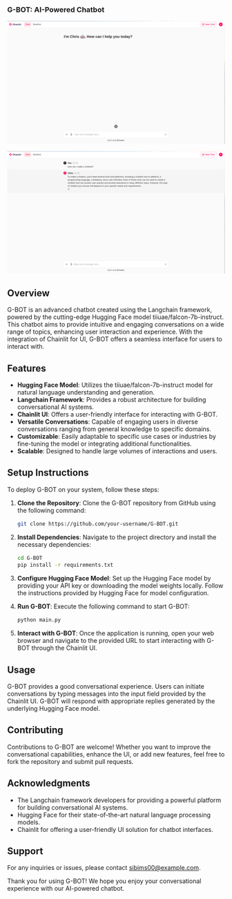 ### G-BOT: AI-Powered Chatbot

![G-BOT](G-BOT.png)

![G-BOT](sample.png)



## Overview
G-BOT is an advanced chatbot created using the Langchain framework, powered by the cutting-edge Hugging Face model tiiuae/falcon-7b-instruct. This chatbot aims to provide intuitive and engaging conversations on a wide range of topics, enhancing user interaction and experience. With the integration of Chainlit for UI, G-BOT offers a seamless interface for users to interact with.

## Features
- **Hugging Face Model**: Utilizes the tiiuae/falcon-7b-instruct model for natural language understanding and generation.
- **Langchain Framework**: Provides a robust architecture for building conversational AI systems.
- **Chainlit UI**: Offers a user-friendly interface for interacting with G-BOT.
- **Versatile Conversations**: Capable of engaging users in diverse conversations ranging from general knowledge to specific domains.
- **Customizable**: Easily adaptable to specific use cases or industries by fine-tuning the model or integrating additional functionalities.
- **Scalable**: Designed to handle large volumes of interactions and users.

## Setup Instructions
To deploy G-BOT on your system, follow these steps:

1. **Clone the Repository**: Clone the G-BOT repository from GitHub using the following command:
    ```bash
    git clone https://github.com/your-username/G-BOT.git
    ```

2. **Install Dependencies**: Navigate to the project directory and install the necessary dependencies:
    ```bash
    cd G-BOT
    pip install -r requirements.txt
    ```

3. **Configure Hugging Face Model**: Set up the Hugging Face model by providing your API key or downloading the model weights locally. Follow the instructions provided by Hugging Face for model configuration.

4. **Run G-BOT**: Execute the following command to start G-BOT:
    ```bash
    python main.py
    ```

5. **Interact with G-BOT**: Once the application is running, open your web browser and navigate to the provided URL to start interacting with G-BOT through the Chainlit UI.

## Usage
G-BOT provides a good conversational experience. Users can initiate conversations by typing messages into the input field provided by the Chainlit UI. G-BOT will respond with appropriate replies generated by the underlying Hugging Face model.

## Contributing
Contributions to G-BOT are welcome! Whether you want to improve the conversational capabilities, enhance the UI, or add new features, feel free to fork the repository and submit pull requests.

## Acknowledgments
- The Langchain framework developers for providing a powerful platform for building conversational AI systems.
- Hugging Face for their state-of-the-art natural language processing models.
- Chainlit for offering a user-friendly UI solution for chatbot interfaces.

## Support
For any inquiries or issues, please contact [sibims00@example.com](mailto:sibims00@example.com).

Thank you for using G-BOT! We hope you enjoy your conversational experience with our AI-powered chatbot.
